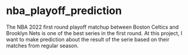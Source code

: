 # nba_playoff_prediction
The NBA 2022 first round playoff matchup between Boston Celtics and Brooklyn Nets is one of the best series in the first round. At this project, I want to make prediction about the result of the serie based on their matches from regular season.
